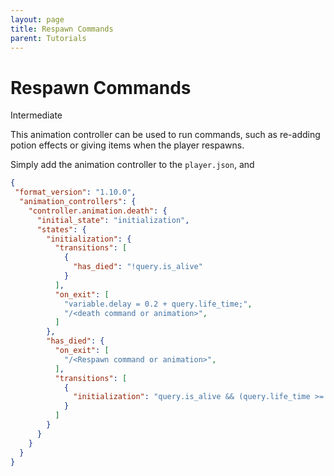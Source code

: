 ```yaml
---
layout: page
title: Respawn Commands
parent: Tutorials
---
```


# Respawn Commands

<Label color="yellow">Intermediate</Label>

This animation controller can be used to run commands, such as re-adding potion effects or giving items when the player respawns.

Simply add the animation controller to the `player.json`, and 

```json
{
 "format_version": "1.10.0",
  "animation_controllers": {
    "controller.animation.death": {
      "initial_state": "initialization",
      "states": {
        "initialization": {
          "transitions": [
            {
              "has_died": "!query.is_alive"
            }
          ],
          "on_exit": [
            "variable.delay = 0.2 + query.life_time;",
            "/<death command or animation>",
          ]
        },
        "has_died": {
          "on_exit": [
            "/<Respawn command or animation>",
          ],
          "transitions": [
            {
              "initialization": "query.is_alive && (query.life_time >= variable.delay)"
            }
          ]
        }
      }
    }
  }
}
```